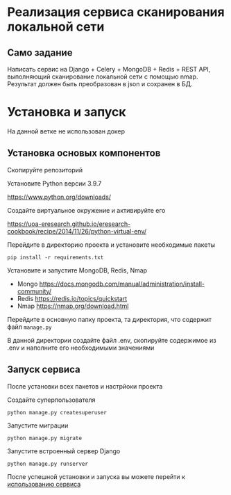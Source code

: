 # Реализация сервиса сканирования локальной сети
## Само задание
Написать сервис на Django + Celery + MongoDB + Redis + REST API, выполняющий сканирование локальной сети с помощью nmap. Результат должен быть преобразован в json и сохранен в БД.

# Установка и запуск
На данной ветке не использован докер
## Установка основых компонентов
Скопируйте репозиторий

Установите Python версии 3.9.7

https://www.python.org/downloads/

Создайте виртуальное окружение и активируйте его

https://uoa-eresearch.github.io/eresearch-cookbook/recipe/2014/11/26/python-virtual-env/

Перейдите в директорию проекта и установите необходимые пакеты
```
pip install -r requirements.txt
```
Установите и запустите MongoDB, Redis, Nmap
- Mongo https://docs.mongodb.com/manual/administration/install-community/
- Redis https://redis.io/topics/quickstart
- Nmap https://nmap.org/download.html

Перейдите в основную папку проекта, та директория, что содержит файл `manage.py`

В данной директории создайте файл .env, скопируйте содержимое из .env и наполните его необходимыми значениями

## Запуск сервиса
После установки всех пакетов и настрйоки проекта

Создайте суперпользователя
```
python manage.py createsuperuser
```
Запустите миграции
```
python manage.py migrate
```
Запустите встроенный сервер Django
```
python manage.py runserver
```
После успешной установки и запуска вы можете перейти к [использованию сервиса](docs/USAGE.md)
